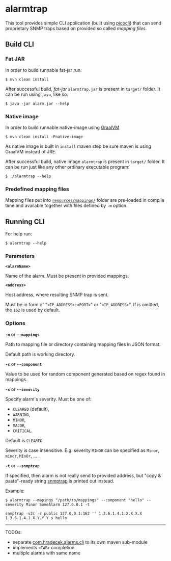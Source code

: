 # alarmtrap
This tool provides simple CLI application (built using [picocli](https://picocli.info/))
that can send proprietary SNMP traps based on provided so called *mapping files*.

## Build CLI

### Fat JAR
In order to build runnable fat-jar run:

```shell
$ mvn clean install
```

After successful build, *fat-jar* `alarmtrap.jar` is present in `target/` folder.
It can be run using `java`, like so:
```shell
$ java -jar alarm.jar --help
```

### Native image
In order to build runnable native-image using [GraalVM](https://www.graalvm.org/)

```shell
$ mvn clean install -Pnative-image
```

As native image is built in `install` maven step be sure maven is using GraalVM instead of JRE.

After successful build, native image `alarmtrap` is present in `target/` folder.
It can be run just like any other ordinary executable program:
```shell
$ ./alarmtrap --help
```

### Predefined mapping files
Mapping files put into [`resources/mappings/`](./src/main/resources/mappings/) folder are pre-loaded in
compile time and available together with files defined by `-m` option.

## Running CLI
For help run:
```shell
$ alarmtrap --help
```

### Parameters
**`<alarmName>`**

Name of the alarm. Must be present in provided mappings.

**`<address>`**

Host address, where resulting SNMP trap is sent.

Must be in form of "`<IP_ADDRESS>:<PORT>`" or "`<IP_ADDRESS>`". If is omitted, the `162` is used by default.

### Options
**`-m`** or **`--mappings`**

Path to  mapping file or directory containing mapping files in JSON format.

Default path is working directory.

**`-c`** or **`--component`**

Value to be used for random component generated based on regex found in mappings.

**`-s`** or **`--severity`**

Specify alarm's severity. Must be one of:

 - `CLEARED` (default),
 - `WARNING`,
 - `MINOR`,
 - `MAJOR`,
 - `CRITICAL`.

Default is `CLEARED`.

Severity is case insensitive. E.g. severity `MINOR` can be specified as `Minor`, `minor`, `MInOr`, ... .

**`-t`** or **`--snmptrap`**

If specified, then alarm is not really send to provided address, but "copy & paste"-ready string
[snmptrap](http://www.net-snmp.org/tutorial/tutorial-5/commands/snmptrap.html) is printed out instead.

Example:
```
$ alarmtrap --mapings "/path/to/mappings" --component "hello" --severity Minor SomeAlarm 127.0.0.1 -t

snmptrap -v2c -c public 127.0.0.1:162 '' 1.3.6.1.4.1.X.X.X.X 1.3.6.1.4.1.X.Y.Y.Y s hello
```

----

TODOs:

 - separate [com.hradecek.alarms.cli](./src/main/java/com/hradecek/alarms/cli) to its own maven sub-module
 - implements `<TAB>` completion
 - multiple alarms with same name

